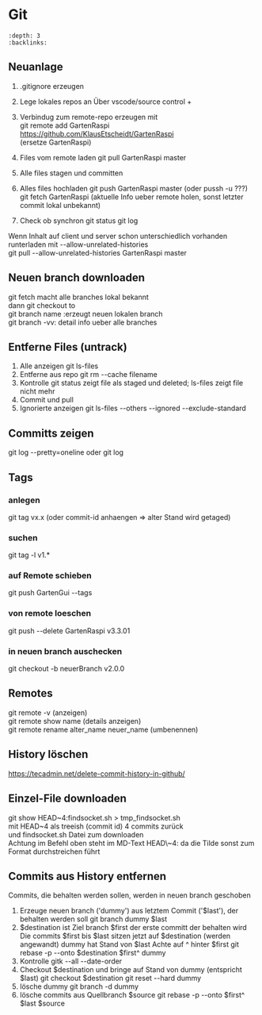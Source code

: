 # Git

```{contents} Inhalt
:depth: 3
:backlinks:

```

## Neuanlage
1. .gitignore erzeugen

2. Lege lokales repos an
Über vscode/source control +

3. Verbindug zum remote-repo erzeugen mit  
git remote add GartenRaspi https://github.com/KlausEtscheidt/GartenRaspi  
(ersetze GartenRaspi)

4. Files vom remote laden
git pull GartenRaspi master

5. Alle files stagen und committen

6. Alles files hochladen
git push GartenRaspi master (oder pussh -u ???)  
git fetch GartenRaspi (aktuelle Info ueber remote holen, sonst letzter commit lokal unbekannt)

7. Check ob synchron
git status
git log

Wenn Inhalt auf client und server schon unterschiedlich vorhanden runterladen mit --allow-unrelated-histories  
git pull --allow-unrelated-histories GartenRaspi master

## Neuen branch downloaden
git fetch macht alle branches lokal bekannt  
dann git checkout to  
git branch name :erzeugt neuen lokalen branch  
git branch -vv: detail info ueber alle branches

## Entferne Files (untrack)
1. Alle anzeigen 
git ls-files
2. Entferne aus repo
git rm --cache filename
3. Kontrolle
git status zeigt file als staged und deleted; ls-files zeigt file nicht mehr
4. Commit und pull
3. Ignorierte anzeigen
git ls-files --others --ignored --exclude-standard

## Committs zeigen
git log --pretty=oneline
oder 
git log

## Tags
### anlegen
git tag vx.x (oder commit-id anhaengen => alter Stand wird getaged)    
### suchen
git tag -l v1.*
### auf Remote schieben
git push GartenGui --tags
### von remote loeschen
git push --delete GartenRaspi v3.3.01
### in neuen branch auschecken
git checkout -b neuerBranch v2.0.0

## Remotes
git remote -v (anzeigen)  
git remote show name (details anzeigen)  
git remote rename alter_name neuer_name (umbenennen)

## History löschen
https://tecadmin.net/delete-commit-history-in-github/

## Einzel-File downloaden
git show HEAD\~4:findsocket.sh > tmp_findsocket.sh  
mit HEAD~4 als treeish (commit id) 4 commits zurück  
und findsocket.sh Datei zum downloaden  
Achtung im Befehl oben steht im MD-Text HEAD\\\~4: da die Tilde sonst zum Format durchstreichen führt 

## Commits aus History entfernen
Commits, die behalten werden sollen, werden in neuen branch geschoben
1. Erzeuge neuen branch ('dummy') aus letztem Commit ('$last'), der behalten werden soll
git branch dummy $last
2. $destination ist Ziel branch $first der erste committ der behalten wird
  Die commits $first bis $last  sitzen jetzt auf $destination (werden angewandt)
  dummy hat Stand von $last
  Achte auf ^ hinter $first
git rebase -p --onto $destination $first^ dummy
3. Kontrolle 
gitk --all --date-order
4. Checkout $destination und bringe auf Stand von dummy (entspricht $last)
git checkout $destination
git reset --hard dummy
5. lösche dummy
git branch -d dummy
6. lösche commits aus Quellbranch $source
git rebase -p --onto $first^ $last $source
